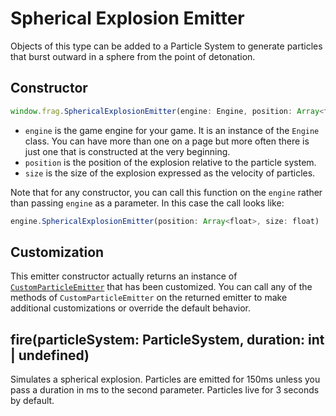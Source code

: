 # Spherical Explosion Emitter

Objects of this type can be added to a Particle System to generate
particles that burst outward in a sphere from the point of detonation.

## Constructor
```javascript
window.frag.SphericalExplosionEmitter(engine: Engine, position: Array<float>, size: float)

```

* `engine` is the game engine for your game. It is an instance of the `Engine` class. You can 
  have more than one on a page but more often there is just one that is constructed at the 
  very beginning.
* `position` is the position of the explosion relative to the particle system.
* `size` is the size of the explosion expressed as the velocity of particles.

Note that for any constructor, you can call this function on the `engine` rather than passing
`engine` as a parameter. In this case the call looks like:

```javascript
engine.SphericalExplosionEmitter(position: Array<float>, size: float)
```

## Customization
This emitter constructor actually returns an instance of [`CustomParticleEmitter`](custom-particle-emitter.md)
that has been customized. You can call any of the methods of `CustomParticleEmitter` 
on the returned emitter to make additional customizations or override the default
behavior.

## fire(particleSystem: ParticleSystem, duration: int | undefined)
Simulates a spherical explosion. Particles are emitted for 150ms unless you pass a duration 
in ms to the second parameter. Particles live for 3 seconds by default.
